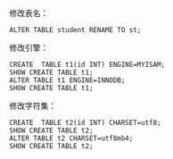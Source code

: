 修改表名：

```
ALTER TABLE student RENAME TO st;
```

修改引擎：

```
CREATE	TABLE t1(id INT) ENGINE=MYISAM;
SHOW CREATE TABLE t1;
ALTER TABLE t1 ENGINE=INNODB;
SHOW CREATE TABLE t1;
```

修改字符集：

```
CREATE	TABLE t2(id INT) CHARSET=utf8;
SHOW CREATE TABLE t2;
ALTER TABLE t2 CHARSET=utf8mb4;
SHOW CREATE TABLE t2;
```
